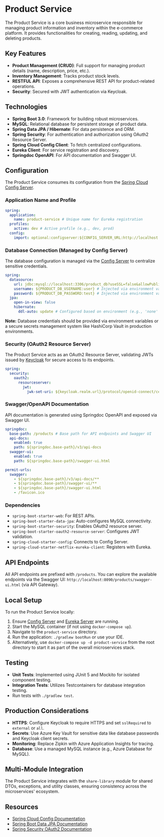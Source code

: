 # Product Service

The Product Service is a core business microservice responsible for managing product information and inventory within
the e-commerce platform. It provides functionalities for creating, reading, updating, and deleting products.

## Key Features

- **Product Management (CRUD)**: Full support for managing product details (name, description, price, etc.).
- **Inventory Management**: Tracks product stock levels.
- **RESTFUL API**: Exposes a comprehensive REST API for product-related operations.
- **Security**: Secured with JWT authentication via Keycloak.

## Technologies

- **Spring Boot 3.0**: Framework for building robust microservices.
- **MySQL**: Relational database for persistent storage of product data.
- **Spring Data JPA / Hibernate**: For data persistence and ORM.
- **Spring Security**: For authentication and authorization using OAuth2 Resource Server.
- **Spring Cloud Config Client**: To fetch centralized configurations.
- **Eureka Client**: For service registration and discovery.
- **Springdoc OpenAPI**: For API documentation and Swagger UI.

## Configuration

The Product Service consumes its configuration from the [Spring Cloud Config Server](../config-server/README.md).

### Application Name and Profile

```yaml
spring:
  application:
    name: product-service # Unique name for Eureka registration
  profiles:
    active: dev # Active profile (e.g., dev, prod)
  config:
    import: optional:configserver:${CONFIG_SERVER_URL:http://localhost:8885} # Connects to Config Server
````

### Database Connection (Managed by Config Server)

The database configuration is managed via the [Config Server](https://www.google.com/search?q=config-server/README.md)
to centralize sensitive credentials.

```yaml
spring:
  datasource:
    url: jdbc:mysql://localhost:3306/product_db?useSSL=false&allowPublicKeyRetrieval=true
    username: ${PRODUCT_DB_USERNAME:user} # Injected via environment variable or Vault
    password: ${PRODUCT_DB_PASSWORD:test} # Injected via environment variable or Vault
  jpa:
    open-in-view: false
    hibernate:
      ddl-auto: update # Configured based on environment (e.g., 'none' for production)
```

**Note:** Database credentials should be provided via environment variables or a secure secrets management system like
HashiCorp Vault in production environments.

### Security (OAuth2 Resource Server)

The Product Service acts as an OAuth2 Resource Server, validating JWTs issued by [Keycloak](https://www.keycloak.org/)
for secure access to its endpoints.

```yaml
spring:
  security:
    oauth2:
      resourceserver:
        jwt:
          jwk-set-uri: ${keycloak.realm.url}/protocol/openid-connect/certs # JWK Set URI from Keycloak realm
```

### Swagger/OpenAPI Documentation

API documentation is generated using Springdoc OpenAPI and exposed via Swagger UI.

```yaml
springdoc:
  base-path: /products # Base path for API endpoints and Swagger UI
  api-docs:
    enabled: true
    path: ${springdoc.base-path}/v3/api-docs
  swagger-ui:
    enabled: true
    path: ${springdoc.base-path}/swagger-ui.html

permit-urls:
  swagger:
    - ${springdoc.base-path}/v3/api-docs/**
    - ${springdoc.base-path}/swagger-ui/**
    - ${springdoc.base-path}/swagger-ui.html
    - /favicon.ico
```

### Dependencies

- `spring-boot-starter-web`: For REST APIs.
- `spring-boot-starter-data-jpa`: Auto-configures MySQL connectivity.
- `spring-boot-starter-security`: Enables OAuth2 resource server.
- `spring-boot-starter-oauth2-resource-server`: Configures JWT validation.
- `spring-cloud-starter-config`: Connects to Config Server.
- `spring-cloud-starter-netflix-eureka-client`: Registers with Eureka.

## API Endpoints

All API endpoints are prefixed with `/products`. You can explore the available endpoints via the Swagger UI:
`http://localhost:8090/products/swagger-ui.html` (via API Gateway).

## Local Setup

To run the Product Service locally:

1. Ensure [Config Server](https://www.google.com/search?q=config-server/README.md)
   and [Eureka Server](https://www.google.com/search?q=service-registry/README.md) are running.
2. Start the MySQL container (if not using `docker-compose up`).
3. Navigate to the `product-service` directory.
4. Run the application: `./gradlew bootRun` or use your IDE.
5. Alternatively, use `docker-compose up -d product-service` from the root directory to start it as part of the overall
   microservices stack.

## Testing

- **Unit Tests**: Implemented using JUnit 5 and Mockito for isolated component testing.
- **Integration Tests**: Utilizes Testcontainers for database integration testing.
- Run tests with `./gradlew test`.

## Production Considerations

- **HTTPS**: Configure Keycloak to require HTTPS and set `sslRequired` to `external` or `all`.
- **Secrets**: Use Azure Key Vault for sensitive data like database passwords and Keycloak client secrets.
- **Monitoring**: Replace Zipkin with Azure Application Insights for tracing.
- **Database**: Use a managed MySQL instance (e.g., Azure Database for MySQL).

## Multi-Module Integration

The Product Service integrates with the `share-library` module for shared DTOs, exceptions, and utility classes,
ensuring consistency across the microservices' ecosystem.

## Resources

- [Spring Cloud Config Documentation](https://cloud.spring.io/spring-cloud-config/)
- [Spring Boot Data JPA Documentation](https://docs.spring.io/spring-boot/docs/current/reference/html/data.html)
- [Spring Security OAuth2 Documentation](https://docs.spring.io/spring-security/reference/servlet/oauth2/resource-server/jwt.html)